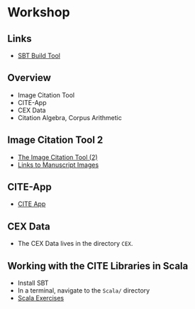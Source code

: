 # Workshop

## Links

- [SBT Build Tool](http://www.scala-sbt.org)

## Overview

- Image Citation Tool
- CITE-App
- CEX Data
- Citation Algebra, Corpus Arithmetic

## Image Citation Tool 2

- [The Image Citation Tool (2)](http://www.homermultitext.org/ict2/)
- [Links to Manuscript Images](2017a_image_collections.md)

## CITE-App

- [CITE App](cite-1.3.4.html)

## CEX Data

- The CEX Data lives in the directory `CEX`.

## Working with the CITE Libraries in Scala

- Install SBT
- In a terminal, navigate to the `Scala/` directory
- [Scala Exercises](Scala.md)

